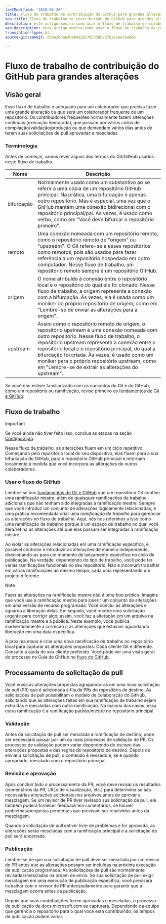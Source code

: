 ```yaml
---
lastModified: '2018-06-28'
title: Fluxo de trabalho de contribuição do GitHub para grandes alterações
seo-title: Fluxo de trabalho de contribuição do GitHub para grandes alterações na documentação da Adobe
description: este artigo mostra como usar o fluxo de trabalho de colaborador "principal" para fazer contribuições à documentação da Adobe.
seo-description: este artigo mostra como usar o fluxo de trabalho de colaborador "principal" para fazer contribuições à documentação da Adobe.
translation-type: ht
source-git-commit: cb9e20da64bb04a2b1765338b237825cae7aabeb

---
```



# Fluxo de trabalho de contribuição do GitHub para grandes alterações

<!--
> [!IMPORTANT]
> All repositories that publish to docs.adobe.com have adopted the [Adobe Open Source Code of Conduct](../../code-of-conduct.md) or the [.NET Foundation Code of Conduct](https://dotnetfoundation.org/code-of-conduct). For more information, see the [Contributing](../../contributing.md) article.
>
> Minor corrections or clarifications to documentation and code examples in public repositories are covered by the [Adobe Documentation Terms of Use](https://www.adobe.com/legal/terms.html). New or significant changes generate a comment in the pull request, asking you to submit an online Contribution License Agreement (CLA) if you are not an employee of Adobe. We need you to complete the online form before we can review or accept your pull request.
--->

## Visão geral

Esse fluxo de trabalho é adequado para um colaborador que precisa fazer uma grande alteração ou que será um colaborador frequente de um repositório. Os contribuidores frequentes normalmente fazem alterações contínuas (execução demorada), que passam por vários ciclos de compilação/validação/produção ou que demandam vários dias antes de terem suas solicitações de pull aprovadas e mescladas.

### Terminologia

Antes de começar, vamos rever alguns dos termos do Git/GitHub usados neste fluxo de trabalho.

| Nome | Descrição |
|-----------|-------------|
| bifurcação | Normalmente usado como um substantivo ao se referir a uma cópia de um repositório GitHub principal. Na prática, uma bifurcação é apenas outro repositório. Mas é especial, uma vez que o GitHub mantém uma conexão bidirecional com o repositório principal/pai. Às vezes, é usado como verbo, como em "Você deve bifurcar o repositório primeiro". |
| remoto | Uma conexão nomeada com um repositório remoto, como o repositório remoto de "origem" ou "upstream". O Git refere-se a esses repositórios como remotos, pois são usados para fazer referência a um repositório hospedado em outro computador. Nesse fluxo de trabalho, um repositório remoto sempre é um repositório GitHub. |
| origem | O nome atribuído à conexão entre o repositório local e o repositório do qual ele foi clonado. Nesse fluxo de trabalho, a origem representa a conexão com a bifurcação. Às vezes, ela é usada como um moniker do próprio repositório de origem, como em "Lembre-se de enviar as alterações para a origem". |
| upstream | Assim como o repositório remoto de origem, o repositório upstream é uma conexão nomeada com outro repositório. Nesse fluxo de trabalho, o repositório upstream representa a conexão entre o repositório local e o repositório principal, do qual a bifurcação foi criada. Às vezes, é usado como um moniker para o próprio repositório upstream, como em "Lembre-se de extrair as alterações do upstream". |

Se você não estiver familiarizado com os conceitos do Git e do GitHub, como um repositório ou ramificação, revise primeiro os [fundamentos de Git e GitHub](git-fundamentals.md).

## Fluxo de trabalho

>[!IMPORTANT]
> Se você ainda não tiver feito isso, conclua as etapas na seção [Configuração](github-signup.md).

Nesse fluxo de trabalho, as alterações fluem em um ciclo repetitivo. Começando pelo repositório local do seu dispositivo, elas fluem para a sua bifurcação do GitHub, para o repositório GitHub principal e retornam localmente à medida que você incorpora as alterações de outros colaboradores.

### Usar o fluxo do GitHub

Lembre-se dos [fundamentos de Git e GitHub](git-fundamentals.md) que um repositório Git contém uma ramificação mestre, além de quaisquer ramificações de trabalho adicionais que não tenham sido integradas à ramificação mestre. Sempre que você introduz um conjunto de alterações logicamente relacionadas, é uma prática recomendada criar uma *ramificação de trabalho* para gerenciar as alterações no fluxo de trabalho. Aqui, nós nos referimos a isso como uma ramificação de trabalho porque é um espaço de trabalho no qual você itera/refina as alterações até que elas possam ser integradas à ramificação mestre.

Ao isolar as alterações relacionadas em uma ramificação específica, é possível controlar e introduzir as alterações de maneira independente, direcionando-as para um momento de lançamento específico no ciclo de publicação. Na verdade, dependendo do tipo de trabalho, você pode ter várias ramificações funcionais no seu repositório. Não é incomum trabalhar em várias ramificações ao mesmo tempo, cada uma representando um projeto diferente.

>[!NOTE]
>Fazer as alterações na ramificação mestre não *é uma boa prática*. Imagine que você use a ramificação mestre para inserir um conjunto de alterações em uma versão de recurso programada. Você conclui as alterações e aguarda a liberação delas. Em seguida, você recebe uma solicitação urgente para corrigir algo; assim, você faz a alteração em um arquivo na ramificação mestre e a publica. Neste exemplo, você publica inadvertidamente a correção *e* as alterações que estavam aguardando liberação em uma data específica.

A próxima etapa é criar uma nova ramificação de trabalho no repositório local para capturar as alterações propostas. Cada cliente Git é diferente. Consulte a ajuda do seu cliente preferido. Você pode ver uma visão geral do processo no Guia do GitHub no [fluxo do GitHub](https://guides.github.com/introduction/flow/).

## Processamento de solicitação de pull

Você envia as alterações propostas agrupando-as em uma nova solicitação de pull (PR) que é adicionada à fila de PRs do repositório de destino. As solicitações de pull possibilitam o modelo de colaboração do GitHub, solicitando que as alterações feitas em sua ramificação de trabalho sejam extraídas e mescladas com outra ramificação. Na maioria dos casos, essa outra ramificação é a ramificação padrão/mestre no repositório principal.

### Validação

Antes da solicitação de pull ser mesclada à ramificação de destino, pode ser necessário passar por um ou mais processos de validação de PR. Os processos de validação podem variar dependendo do escopo das alterações propostas e das regras do repositório de destino. Depois de enviar a solicitação de pull, o conteúdo é revisado e, se e quando apropriado, mesclado com o repositório principal.

### Revisão e aprovação

Após concluir todo o processamento da PR, você deve revisar os resultados (comentários da PR, URLs de visualização, etc.) para determinar se são necessárias alterações adicionais nos arquivos antes de aprovar a mesclagem. Se um revisor de PR tiver revisado sua solicitação de pull, ele também poderá fornecer feedback em comentários, se houver problemas/perguntas pendentes que precisam ser resolvidos antes da mesclagem.

Quando a solicitação de pull estiver livre de problemas e for aprovada, as alterações serão mescladas com a ramificação principal e a solicitação de pull será encerrada.

### Publicação

Lembre-se de que sua solicitação de pull deve ser mesclada por um revisor de PR antes que as alterações possam ser incluídas na próxima execução de publicação programada. As solicitações de pull são normalmente revisadas/mescladas na ordem de envio. Se sua solicitação de pull exigir mesclagem em uma execução de publicação específica, você precisará trabalhar com o revisor de PR antecipadamente para garantir que a mesclagem ocorra antes da publicação.

Depois que suas contribuições forem aprovadas e mescladas, o processo de publicação de docs.microsoft.com as capturará. Dependendo da equipe que gerencia o repositório para o qual você está contribuindo, os tempos de publicação podem variar.
